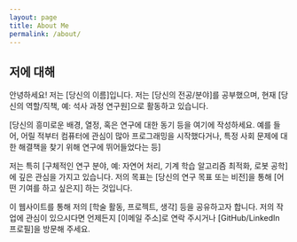 ```yaml
---
layout: page
title: About Me
permalink: /about/
---
```


## 저에 대해

안녕하세요! 저는 [당신의 이름]입니다. 저는 [당신의 전공/분야]를 공부했으며, 현재 [당신의 역할/직책, 예: 석사 과정 연구원]으로 활동하고 있습니다.

[당신의 흥미로운 배경, 열정, 혹은 연구에 대한 동기 등을 여기에 작성하세요. 예를 들어, 어릴 적부터 컴퓨터에 관심이 많아 프로그래밍을 시작했다거나, 특정 사회 문제에 대한 해결책을 찾기 위해 연구에 뛰어들었다는 등]

저는 특히 [구체적인 연구 분야, 예: 자연어 처리, 기계 학습 알고리즘 최적화, 로봇 공학]에 깊은 관심을 가지고 있습니다. 저의 목표는 [당신의 연구 목표 또는 비전]을 통해 [어떤 기여를 하고 싶은지] 하는 것입니다.

이 웹사이트를 통해 저의 [학술 활동, 프로젝트, 생각] 등을 공유하고자 합니다. 저의 작업에 관심이 있으시다면 언제든지 [이메일 주소]로 연락 주시거나 [GitHub/LinkedIn 프로필]을 방문해 주세요.